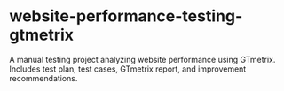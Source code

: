 # website-performance-testing-gtmetrix
A manual testing project analyzing website performance using GTmetrix. Includes test plan, test cases, GTmetrix report, and improvement recommendations.
